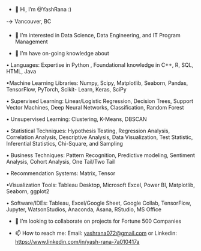- 👋 Hi, I’m @YashRana :)

-✈️ Vancouver, BC

- 👀 I’m interested in Data Science, Data Engineering, and IT Program Management

- 🌱 I’m have on-going knowledge about

• Languages: Expertise in Python , Foundational knowledge in C++, R, SQL, HTML, Java

•Machine Learning Libraries: Numpy, Scipy, Matplotlib, Seaborn, Pandas, TensorFlow, PyTorch, Scikit- Learn, Keras, SciPy

• Supervised Learning: Linear/Logistic Regression, Decision Trees, Support Vector Machines, Deep Neural Networks, Classification, Random Forest

• Unsupervised Learning: Clustering, K-Means, DBSCAN

• Statistical Techniques: Hypothesis Testing, Regression Analysis, Correlation Analysis, Descriptive Analysis, Data Visualization, Test Statistic, Inferential Statistics, Chi-Square, and Sampling

• Business Techniques: Pattern Recognition, Predictive modeling, Sentiment Analysis, Cohort Analysis, One Tail/Two Tail

• Recommendation Systems: Matrix, Tensor

•Visualization Tools: Tableau Desktop, Microsoft Excel, Power BI, Matplotlib, Seaborn, ggplot2

• Software/IDEs: Tableau, Excel/Google Sheet, Google Collab, TensorFlow, Jupyter, WatsonStudios, Anaconda, Asana, RStudio, MS Office


- 💞️ I’m looking to collaborate on projects for Fortune 500 Companies

- 📫 How to reach me: Email: yashrana072@gmail.com or Linkedin: https://www.linkedin.com/in/yash-rana-7a010417a



